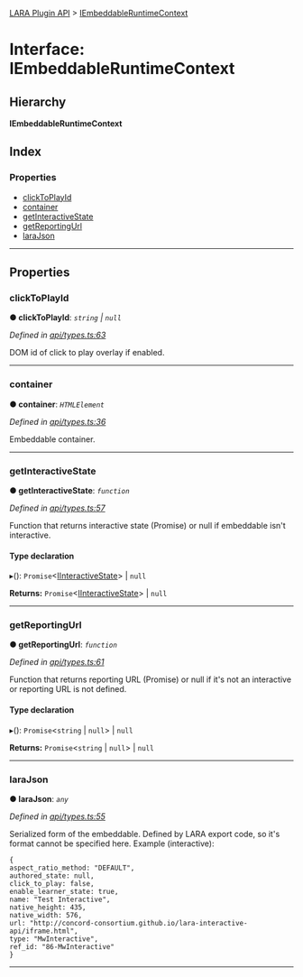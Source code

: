 [LARA Plugin API](../README.md) > [IEmbeddableRuntimeContext](../interfaces/iembeddableruntimecontext.md)

# Interface: IEmbeddableRuntimeContext

## Hierarchy

**IEmbeddableRuntimeContext**

## Index

### Properties

* [clickToPlayId](iembeddableruntimecontext.md#clicktoplayid)
* [container](iembeddableruntimecontext.md#container)
* [getInteractiveState](iembeddableruntimecontext.md#getinteractivestate)
* [getReportingUrl](iembeddableruntimecontext.md#getreportingurl)
* [laraJson](iembeddableruntimecontext.md#larajson)

---

## Properties

<a id="clicktoplayid"></a>

###  clickToPlayId

**● clickToPlayId**: *`string` \| `null`*

*Defined in [api/types.ts:63](https://github.com/concord-consortium/lara/blob/44b1522d/lara-plugin-api/src/api/types.ts#L63)*

DOM id of click to play overlay if enabled.

___
<a id="container"></a>

###  container

**● container**: *`HTMLElement`*

*Defined in [api/types.ts:36](https://github.com/concord-consortium/lara/blob/44b1522d/lara-plugin-api/src/api/types.ts#L36)*

Embeddable container.

___
<a id="getinteractivestate"></a>

###  getInteractiveState

**● getInteractiveState**: *`function`*

*Defined in [api/types.ts:57](https://github.com/concord-consortium/lara/blob/44b1522d/lara-plugin-api/src/api/types.ts#L57)*

Function that returns interactive state (Promise) or null if embeddable isn't interactive.

#### Type declaration
▸(): `Promise`<[IInteractiveState](iinteractivestate.md)> \| `null`

**Returns:** `Promise`<[IInteractiveState](iinteractivestate.md)> \| `null`

___
<a id="getreportingurl"></a>

###  getReportingUrl

**● getReportingUrl**: *`function`*

*Defined in [api/types.ts:61](https://github.com/concord-consortium/lara/blob/44b1522d/lara-plugin-api/src/api/types.ts#L61)*

Function that returns reporting URL (Promise) or null if it's not an interactive or reporting URL is not defined.

#### Type declaration
▸(): `Promise`<`string` \| `null`> \| `null`

**Returns:** `Promise`<`string` \| `null`> \| `null`

___
<a id="larajson"></a>

###  laraJson

**● laraJson**: *`any`*

*Defined in [api/types.ts:55](https://github.com/concord-consortium/lara/blob/44b1522d/lara-plugin-api/src/api/types.ts#L55)*

Serialized form of the embeddable. Defined by LARA export code, so it's format cannot be specified here. Example (interactive):

```
{
aspect_ratio_method: "DEFAULT",
authored_state: null,
click_to_play: false,
enable_learner_state: true,
name: "Test Interactive",
native_height: 435,
native_width: 576,
url: "http://concord-consortium.github.io/lara-interactive-api/iframe.html",
type: "MwInteractive",
ref_id: "86-MwInteractive"
}
```

___

